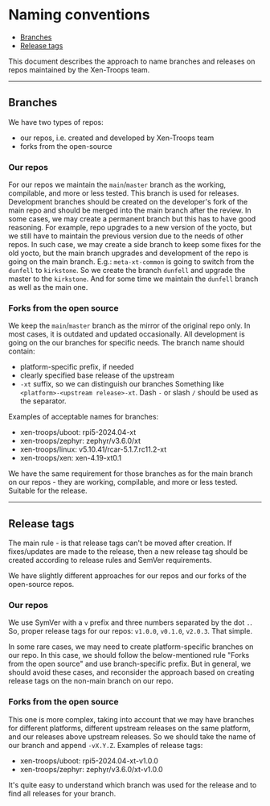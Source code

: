 # Naming conventions

- [Branches](#branches)
- [Release tags](#release-tags)

This document describes the approach to name branches and releases on repos
maintained by the Xen-Troops team.

---
## Branches
We have two types of repos:
- our repos, i.e. created and developed by Xen-Troops team
- forks from the open-source

### Our repos
For our repos we maintain the `main`/`master` branch as the working,
compilable, and more or less tested. This branch is used for releases.
Development branches should be created on the developer's fork of the main
repo and should be merged into the main branch after the review.
In some cases, we may create a permanent branch but this has to have good
reasoning.
For example, repo upgrades to a new version of the yocto, but we still have
to maintain the previous version due to the needs of other repos.
In such case, we may create a side branch to keep some fixes for the old
yocto, but the main branch upgrades and development of the repo is going
on the main branch.
E.g.: `meta-xt-common` is going to switch from the `dunfell` to `kirkstone`.
So we create the branch `dunfell` and upgrade the master to the `kirkstone`.
And for some time we maintain the `dunfell` branch as well as the main one.

### Forks from the open source
We keep the `main`/`master` branch as the mirror of the original repo only.
In most cases, it is outdated and updated occasionally.
All development is going on the our branches for specific needs. The branch
name should contain:
- platform-specific prefix, if needed
- clearly specified base release of the upstream
- `-xt` suffix, so we can distinguish our branches
Something like `<platform>-<upstream release>-xt`. Dash `-` or slash `/`
should be used as the separator.

Examples of acceptable names for branches:
- xen-troops/uboot: rpi5-2024.04-xt
- xen-troops/zephyr: zephyr/v3.6.0/xt
- xen-troops/linux: v5.10.41/rcar-5.1.7.rc11.2-xt
- xen-troops/xen: xen-4.19-xt0.1

We have the same requirement for those branches as for the main branch on
our repos - they are working, compilable, and more or less tested.
Suitable for the release.

---
## Release tags
The main rule - is that release tags can't be moved after creation. If
fixes/updates are made to the release, then a new release tag should
be created according to release rules and SemVer requirements.

We have slightly different approaches for our repos and our forks
of the open-source repos.

### Our repos
We use SymVer with a `v` prefix and three numbers separated by the dot `.`.
So, proper release tags for our repos: `v1.0.0`, `v0.1.0`, `v2.0.3`.
That simple.

In some rare cases, we may need to create platform-specific branches on our
repo. In this case, we should follow the below-mentioned rule "Forks from
the open source" and use branch-specific prefix.
But in general, we should avoid these cases, and reconsider the approach
based on creating release tags on the non-main branch on our repo.

### Forks from the open source
This one is more complex, taking into account that we may have branches for
different platforms, different upstream releases on the same platform, and
our releases above upstream releases. So we should take the name of our
branch and append `-vX.Y.Z`.
Examples of release tags:
- xen-troops/uboot: rpi5-2024.04-xt-v1.0.0
- xen-troops/zephyr: zephyr/v3.6.0/xt-v1.0.0

It's quite easy to understand which branch was used for the release and
to find all releases for your branch.
